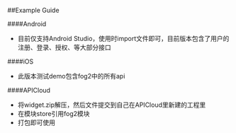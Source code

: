 ##Example Guide

####Android
* 目前仅支持Android Studio，使用时import文件即可，目前版本包含了用户的注册、登录、授权、等大部分接口

####iOS
* 此版本测试demo包含fog2中的所有api

####APICloud
* 将widget.zip解压，然后文件提交到自己在APICloud里新建的工程里
* 在模块store引用fog2模块
* 打包即可使用
